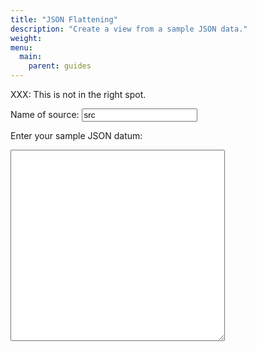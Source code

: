 ```yaml
---
title: "JSON Flattening"
description: "Create a view from a sample JSON data."
weight:
menu:
  main:
    parent: guides
---
```


XXX: This is not in the right spot.

Name of source: <input id="source" value="src">

Enter your sample JSON datum:

<textarea id="sample" rows="20" cols="40">

</textarea>

<div id="output"></div>

<script>
function escapeString(s) {
    return s.replace(`'`, `''`);
}

function escapeIdent(s) {
    return s.replace(`"`, `""`);
}

function flattenJSON(source, sample) {
    const selectItems = Object.entries(JSON.parse(sample))
        .map(([k, v]) => {
            let subscript = escapeString(k);
            let colName = escapeIdent(k);
            let cast = "";
            switch (typeof v) {
                case "boolean":
                    cast = "::bool";
                    break;
                case "number":
                    cast = "::numeric";
                    break;
                case "string":
                    cast = "->>0";
                    break;
            }
            return `        data['${subscript}']${cast} AS "${colName}"`;
        })
        .join(",\n");
    source = escapeIdent(source);
    return `CREATE MATERIALIZED VIEW processed AS
    SELECT
${selectItems}
    FROM (SELECT convert_from(bytes, 'utf8') AS data FROM "${source}");
`;
}

function render() {
    let output;
    try {
        const source = $("#source").val();
        const sample = $("#sample").val();
        const sql = flattenJSON(source, sample);
        output = `View definition: <pre>${sql}</pre&rt;`;
    } catch (e) {
        output = `Err: ${e}`;
    }
    $("#output").html(output);
}

$("#source").keyup(render);
$("#sample").keyup(render);
</script>
